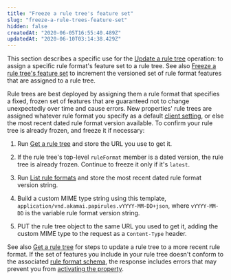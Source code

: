 ```yaml
---
title: "Freeze a rule tree's feature set"
slug: "freeze-a-rule-trees-feature-set"
hidden: false
createdAt: "2020-06-05T16:55:40.489Z"
updatedAt: "2020-06-10T03:14:38.429Z"
---
```

This section describes a specific use for the [Update a rule tree](#putpropertyversionrules) operation: to assign a specific rule format's feature set to a rule tree. See also [Freeze a rule tree's feature set](#freezerf) to increment the versioned set of rule format features that are assigned to a rule tree.

Rule trees are best deployed by assigning them a rule format that specifies a fixed, frozen set of features that are guaranteed not to change unexpectedly over time and cause errors. New properties' rule trees are assigned whatever rule format you specify as a default [client setting](#getclientsettings), or else the most recent dated rule format version available. To confirm your rule tree is already frozen, and freeze it if necessary:

1. Run [Get a rule tree](#getpropertyversionrules) and store the URL you use to get it.

1. If the rule tree's top-level `ruleFormat` member is a dated version, the rule tree is already frozen. Continue to freeze it only if it's `latest`.

1. Run [List rule formats](#getruleformats) and store the most recent dated rule format version string.

1. Build a custom MIME type string using this template, `application/vnd.akamai.papirules.vYYYY-MM-DD+json`, where `vYYYY-MM-DD` is the variable rule format version string.

1. PUT the rule tree object to the same URL you used to get it, adding the custom MIME type to the request as a `Content-Type` header.

See also [Get a rule tree](#getpropertyversionrules) for steps to update a rule tree to a more recent rule format. If the set of features you include in your rule tree doesn't conform to the associated [rule format schema](#getruleformatschema), the response includes errors that may prevent you from [activating the property](#postpropertyactivations).